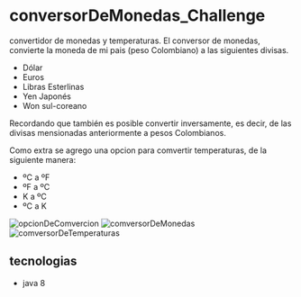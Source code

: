 # conversorDeMonedas_Challenge

convertidor de monedas y temperaturas.
El conversor de monedas, convierte la moneda de mi pais (peso Colombiano) a las siguientes divisas.
- Dólar
- Euros
- Libras Esterlinas
- Yen Japonés
- Won sul-coreano
  
Recordando que también es posible convertir inversamente, es decir, de las divisas mensionadas anteriormente a pesos Colombianos.

Como extra se agrego una opcion para comvertir temperaturas, de la siguiente manera:
- ºC a ºF
- ºF a ºC
- K a ºC
- ºC a K
  
![opcionDeComvercion](https://github.com/DiegoAQuinteroA/comversorDeMonedas_Challenge/assets/114196106/d870d4a5-9f83-4aba-8121-397113aa0871)
![comversorDeMonedas](https://github.com/DiegoAQuinteroA/comversorDeMonedas_Challenge/assets/114196106/9c175308-7693-45ee-b0e4-236c2cd65452)
![comversorDeTemperaturas](https://github.com/DiegoAQuinteroA/comversorDeMonedas_Challenge/assets/114196106/113b04ae-0dc8-4a04-92d6-086c54240f70)

## tecnologias
- java 8
